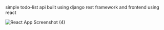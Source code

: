 simple todo-list api built using django rest framework and frontend using react

![React App Screenshot (4)](https://user-images.githubusercontent.com/75927777/159164957-8e392595-6cf8-4137-b4aa-3269a184e2f5.svg)

